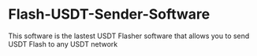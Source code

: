 # Flash-USDT-Sender-Software
This software is the lastest USDT Flasher software that allows you to send USDT Flash to any USDT network

